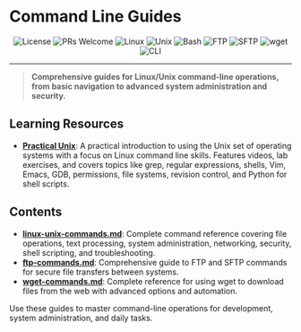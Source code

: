 # Command Line Guides

<p align="center">
  <img src="https://img.shields.io/github/license/darinz/Dev-DS-Guides?style=flat-square" alt="License" />
  <img src="https://img.shields.io/badge/PRs-welcome-brightgreen?style=flat-square" alt="PRs Welcome" />
  <img src="https://img.shields.io/badge/Linux-000000?style=flat-square&logo=linux&logoColor=white" alt="Linux" />
  <img src="https://img.shields.io/badge/Unix-4D4D4D?style=flat-square&logo=unix&logoColor=white" alt="Unix" />
  <img src="https://img.shields.io/badge/Bash-4EAA25?style=flat-square&logo=gnu-bash&logoColor=white" alt="Bash" />
  <img src="https://img.shields.io/badge/FTP-FF6600?style=flat-square&logo=ftp&logoColor=white" alt="FTP" />
  <img src="https://img.shields.io/badge/SFTP-3DDC84?style=flat-square&logo=ssh&logoColor=white" alt="SFTP" />
  <img src="https://img.shields.io/badge/wget-6A5ACD?style=flat-square&logo=gnu&logoColor=white" alt="wget" />
  <img src="https://img.shields.io/badge/CLI-000000?style=flat-square&logo=terminal&logoColor=white" alt="CLI" />
</p>

---

> **Comprehensive guides for Linux/Unix command-line operations, from basic navigation to advanced system administration and security.**

## Learning Resources

- **[Practical Unix](https://practicalunix.org/)**: A practical introduction to using the Unix set of operating systems with a focus on Linux command line skills. Features videos, lab exercises, and covers topics like grep, regular expressions, shells, Vim, Emacs, GDB, permissions, file systems, revision control, and Python for shell scripts.

## Contents

- **[linux-unix-commands.md](linux-unix-commands.md)**: Complete command reference covering file operations, text processing, system administration, networking, security, shell scripting, and troubleshooting.
- **[ftp-commands.md](ftp-commands.md)**: Comprehensive guide to FTP and SFTP commands for secure file transfers between systems.
- **[wget-commands.md](wget-commands.md)**: Complete reference for using wget to download files from the web with advanced options and automation.

Use these guides to master command-line operations for development, system administration, and daily tasks. 